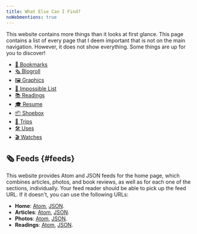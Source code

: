 ```yaml
---
title: What Else Can I Find?
noWebmentions: true
---
```


This website contains more things than it looks at first glance. This page contains a list of every page that I deem important that is not on the main navigation. However, it does not show everything. Some things are up for you to <span id='trigger'>discover</span>!

<!--more-->

<div id='more-list' class='terms grid bold'>

- [🔖 Bookmarks](/bookmarks/)
- [🗞️ Blogroll](/blogroll/)
- [🖼️ Graphics](/graphics/)
- [🚀 Impossible List](/impossible-list/)
- [📚 Readings](/readings/)
- [🎓 Resume](/resume/)
- [📦 Shoebox](/shoebox/)
- [🚆 Trips](/trips/)
- [🛠 Uses](/uses/)
- [🎬 Watches](/watches/)

</div>

## 🗞️ Feeds {#feeds}

This website provides Atom and JSON feeds for the home page, which combines articles, photos, and book reviews, as well as for each one of the sections, individually. Your feed reader should be able to pick up the feed URL. If it doesn't, you can use the following URLs:

- **Home**: [Atom](/feed.xml), [JSON](/feed.json).
- **Articles**: [Atom](/articles/feed.xml), [JSON](/articles/feed.json).
- **Photos**: [Atom](/photos/feed.xml), [JSON](/photos/feed.json).
- **Readings**: [Atom](/readings/feed.xml), [JSON](/readings/feed.json).

<audio id="music" loop>
  <source src="https://cdn.hacdias.com/media/nyan-cat.mp3" type="audio/mpeg">
</audio>

<script>
const trigger = document.getElementById('trigger')
const more = document.getElementById('more-list')
const moreLinks = more.querySelectorAll('a')
const musicEl = document.getElementById('music')

trigger.dataset.status = 'clickable'
trigger.title = 'Should you click?'
musicEl.currentTime = 0
musicEl.load()

Array.from(moreLinks).forEach(el => {
  el.addEventListener('mouseenter', () => {
    if (more.classList.contains('nyan')) musicEl.play()
  })

  el.addEventListener('mouseleave', () => {
    if (more.classList.contains('nyan')) musicEl.pause()
  })
})

trigger.addEventListener('click', async () => {
  more.classList.toggle('nyan')
  trigger.dataset.status = 'clicked'
  trigger.title = 'You clicked... brave... what changed?'
}, { once: true })
</script>
